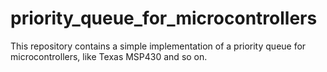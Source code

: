 # priority_queue_for_microcontrollers
This repository contains a simple implementation of a priority queue for microcontrollers, like Texas MSP430 and so on. 
